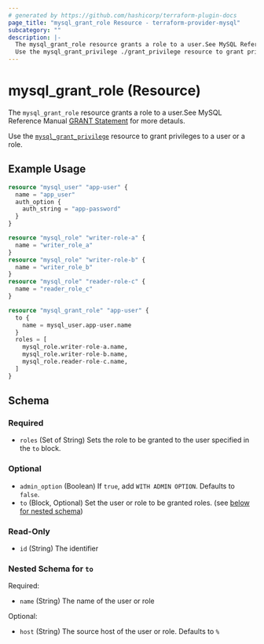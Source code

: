 ```yaml
---
# generated by https://github.com/hashicorp/terraform-plugin-docs
page_title: "mysql_grant_role Resource - terraform-provider-mysql"
subcategory: ""
description: |-
  The mysql_grant_role resource grants a role to a user.See MySQL Reference Manual GRANT Statement https://dev.mysql.com/doc/refman/8.0/en/grant.html for more detauls.
  Use the mysql_grant_privilege ./grant_privilege resource to grant privileges to a user or a role.
---
```


# mysql_grant_role (Resource)

The `mysql_grant_role` resource grants a role to a user.See MySQL Reference Manual [GRANT Statement](https://dev.mysql.com/doc/refman/8.0/en/grant.html) for more detauls.

Use the [`mysql_grant_privilege`](./grant_privilege) resource to grant privileges to a user or a role.

## Example Usage

```terraform
resource "mysql_user" "app-user" {
  name = "app_user"
  auth_option {
    auth_string = "app-password"
  }
}

resource "mysql_role" "writer-role-a" {
  name = "writer_role_a"
}
resource "mysql_role" "writer-role-b" {
  name = "writer_role_b"
}
resource "mysql_role" "reader-role-c" {
  name = "reader_role_c"
}

resource "mysql_grant_role" "app-user" {
  to {
    name = mysql_user.app-user.name
  }
  roles = [
    mysql_role.writer-role-a.name,
    mysql_role.writer-role-b.name,
    mysql_role.reader-role-c.name,
  ]
}
```

<!-- schema generated by tfplugindocs -->
## Schema

### Required

- `roles` (Set of String) Sets the role to be granted to the user specified in the `to` block.

### Optional

- `admin_option` (Boolean) If `true`, add `WITH ADMIN OPTION`. Defaults to `false`.
- `to` (Block, Optional) Set the user or role to be granted roles. (see [below for nested schema](#nestedblock--to))

### Read-Only

- `id` (String) The identifier

<a id="nestedblock--to"></a>
### Nested Schema for `to`

Required:

- `name` (String) The name of the user or role

Optional:

- `host` (String) The source host of the user or role. Defaults to `%`


